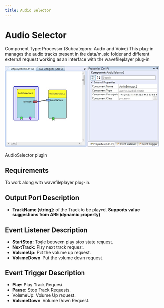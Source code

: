 ```yaml
---
title: Audio Selector
---
```


# Audio Selector

Component Type: Processor (Subcategory: Audio and Voice) This plug-in manages the audio tracks present in the data/music folder and different external request working as an interface with the wavefileplayer plug-in

![Screenshot: AudioSelector plugin](./img/AudioSelector.jpg "Screenshot: AudioSelector plugin")

AudioSelector plugin

## Requirements

To work along with wavefileplayer plug-in.

## Output Port Description

- **TrackName \[string\]:** of the Track to be played. **Supports value suggestions from ARE (dynamic property)**

## Event Listener Description

- **StartStop:** Togle between play stop state request.
- **NextTrack:** Play next track request.
- **VolumeUp:** Put the volume up request.
- **VolumeDown:** Put the volume down request.

## Event Trigger Description

- **Play:** Play Track Request.
- **Pause:** Stop Track Requests.
- VolumeUp: Volume Up request.
- **VolumeDown:** Volume Down Request.
